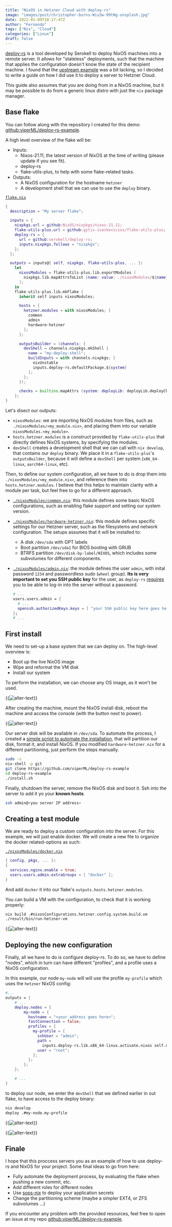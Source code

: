 ```yaml
---
title: "NixOS in Hetzner Cloud with deploy-rs"
image: "images/post/christopher-burns-Wiu3w-99tNg-unsplash.jpg"
date: 2022-01-09T18:17:47Z
author: "Fernando"
tags: ["Nix", "Cloud"]
categories: ["Linux"]
draft: false
---
```


[deploy-rs](https://github.com/serokell/deploy-rs) is a tool developed by Serokell to deploy NixOS machines into a remote server. It allows for "stateless" deployments, such that the machine that applies the configuration doesn't know the state of the recipient machine. I found that the [upstream example](https://raw.githubusercontent.com/serokell/deploy-rs/master/examples/system/README.md) was a bit lacking, so I decided to write a guide on how I did use it to deploy a server to Hetzner Cloud.

This guide also assumes that you are doing from in a NixOS machine, but it may be possible to do from a generic linux distro with just the `nix` package manager.


## Base flake

You can follow along with the repository I created for this demo: [github:viperML/deploy-rs-example](https://github.com/viperML/deploy-rs-example).

A high level overview of the flake will be:

- Inputs:
  - Nixos-21.11, the latest version of NixOS at the time of writing (please update if you see fit).
  - deploy-rs
  - flake-utils-plus, to help with some flake-related tasks.
- Outputs:
   - A NixOS configuration for the hostname `hetzner`
   - A development shell that we can use to use the `deploy` binary.

[`flake.nix`](https://github.com/viperML/deploy-rs-example/blob/master/flake.nix)
```nix
{
  description = "My server flake";

  inputs = {
    nixpkgs.url = github:NixOS/nixpkgs/nixos-21.11;
    flake-utils-plus.url = github:gytis-ivaskevicius/flake-utils-plus;
    deploy-rs = {
      url = github:serokell/deploy-rs;
      inputs.nixpkgs.follows = "nixpkgs";
    };
  };

  outputs = inputs@{ self, nixpkgs, flake-utils-plus, ... }:
    let
      nixosModules = flake-utils-plus.lib.exportModules (
        nixpkgs.lib.mapAttrsToList (name: value: ./nixosModules/${name}) (builtins.readDir ./nixosModules)
      );
    in
    flake-utils-plus.lib.mkFlake {
      inherit self inputs nixosModules;

      hosts = {
        hetzner.modules = with nixosModules; [
          common
          admin
          hardware-hetzner
        ];
      };

      outputsBuilder = (channels: {
        devShell = channels.nixpkgs.mkShell {
          name = "my-deploy-shell";
          buildInputs = with channels.nixpkgs; [
            nixUnstable
            inputs.deploy-rs.defaultPackage.${system}
          ];
        };
      });

      checks = builtins.mapAttrs (system: deployLib: deployLib.deployChecks self.deploy) inputs.deploy-rs.lib;
    };
}
```

Let's disect our outputs:

- `nixosModules`: we are importing NixOS modules from files, such as `./nixosModules/<my_module.nix>`, and placing them into our variable `nixosModules.<my_module>`.
- `hosts.hetzner.modules` is a construct provided by `flake-utils-plus` that directly defines NixOS systems, by specifying the modules.
- `devShell` creates a development shell that we can call with `nix develop`, that contains our `deploy` binary. We place it in a `flake-utils-plus`'s `outputsBuilder`, because it will define a `devShell` per system (`x86_64-linux`, `aarch64-linux`, etc).

Then, to define our system configuration, all we have to do is drop them into `./nixosModules/<my_module.nix>`, and reference them into `hosts.hetzner.modules`. I believe that this helps to maintain clarity with a module per task, but feel free to go for a different approach.

- [`./nixosModules/common.nix`](https://github.com/viperML/deploy-rs-example/blob/master/nixosModules/common.nix): this module defines some basic NixOS configurations, such as enabling flake support and setting our system version.

- [`./nixosModules/hardware-hetzner.nix`](https://github.com/viperML/deploy-rs-example/blob/master/nixosModules/hardware-hetzner.nix): this module defines specific settings for our Hetzner server, such as the filesystems and network configuration. The setups assumes that it will be installed to:
  - A disk `/dev/sda` with GPT labels
  - Boot partition `/dev/sda1` for BIOS booting with GRUB
  - BTRFS partition `/dev/disk-by-label/NIXOS`, which includes some subvolumes for different components.

- [`./nixosModules/admin.nix`](https://github.com/viperML/deploy-rs-example/blob/master/nixosModules/admin.nix): the module defines the user `admin`, with inital password `1234` and passwordless sudo (`wheel` group). **Its is very important to set you SSH public key** for the user, as `deploy-rs` [requires](https://github.com/serokell/deploy-rs/issues/107) you to be able to log-in into the server without a password.
  ```nix
  # ...
  users.users.admin = {
    # ...
    openssh.authorizedKeys.keys = [ "your SSH public key here goes here" ];
  };
  # ...
  ```

## First install

We need to set-up a base system that we can deploy on. The high-level overview is:

- Boot up the live NixOS image
- Wipe and reformat the VM disk
- Install our system

To perform the installation, we can choose any OS image, as it won't be used.

{{<image src="images/post/deploy-rs-example/create-server.png" caption="This is Image Caption" alt="alter-text" command="fill" option="q95" class="img-fluid" title="image title">}}

After creating the machine, mount the NixOS install disk, reboot the machine and access the console (with the button next to power).

{{<image src="images/post/deploy-rs-example/select-installer.png" caption="This is Image Caption" alt="alter-text" command="fill" option="q95" class="img-fluid" title="image title">}}

Our server disk will be available in `/dev/sda`. To automate the process, I created a [simple script to automate the installation](https://github.com/viperML/deploy-rs-example/blob/master/install.sh), that will partition our disk, format it, and install NixOS. If you modified `hardware-hetzner.nix` for a different partitioning, just perform the steps manually.

```bash
sudo -s
nix-shell -p git
git clone https://github.com/viperML/deploy-rs-example
cd deploy-rs-example
./install.sh
```

Finally, shutdown the server, remove the NixOS disk and boot it. Ssh into the server to add it yo your **known hosts**.

```bash
ssh admin@<you server IP address>
```


## Creating a test module

We are ready to deploy a custom configuration into the server. For this example, we will just enable docker. We will create a new file to organize the docker related-options as such:

[`./nixosModules/docker.nix`](https://github.com/viperML/deploy-rs-example/blob/master/nixosModules/docker.nix)

```nix
{ config, pkgs, ... }:
{
  services.nginx.enable = true;
  users.users.admin.extraGroups = [ "docker" ];
}
```

And add `docker` it into our flake's `outputs.hosts.hetzner.modules`.

You can build a VM with the configuration, to check that it is working properly:

```bash
nix build .#nixosConfigurations.hetzner.config.system.build.vm
./result/bin/run-hetzner-vm
```

{{<image src="images/post/deploy-rs-example/docker.png" caption="This is Image Caption" alt="alter-text" command="fill" option="q95" class="img-fluid" title="image title">}}


## Deploying the new configuration

Finally, all we have to do is configure deploy-rs. To do so, we have to define "nodes", which in turn can have different "profiles", and a profile uses a NixOS configuration.

In this example, our node `my-node` will will use the profile `my-profile` which uses the `hetzner` NixOS config:

```nix
#...
outputs = {
    # ...
    deploy.nodes = {
        my-node = {
          hostname = "<your address goes here>";
          fastConnection = false;
          profiles = {
            my-profile = {
              sshUser = "admin";
              path =
                inputs.deploy-rs.lib.x86_64-linux.activate.nixos self.nixosConfigurations.hetzner;
              user = "root";
            };
          };
        };
    };

    # ...
}
```

to deploy our node, we enter the `devShell` that we defined earlier in out flake, to have access to the deploy binary:

```bash
nix develop
deploy .#my-node.my-profile
```

{{<image src="images/post/deploy-rs-example/deploy.png" caption="This is Image Caption" alt="alter-text" command="fill" option="q95" class="img-fluid" title="image title">}}

{{<image src="images/post/deploy-rs-example/check.png" caption="This is Image Caption" alt="alter-text" command="fill" option="q95" class="img-fluid" title="image title">}}


## Finale

I hope that this proccess servers you as an example of how to use deploy-rs and NixOS for your project. Some final ideas to go from here:

- Fully automate the deployment process, by evaluating the flake when pushing a new commit, etc.
- Add different roles for different nodes
- Use [sops-nix](https://github.com/Mic92/sops-nix) to deploy your application secrets
- Change the partitioning scheme (maybe a simpler EXT4, or ZFS subvolumes ...)

If you encounter any problem with the provided resources, feel free to open an issue at my repo [github:viperML/deploy-rs-example](https://github.com/viperML/deploy-rs-example).
